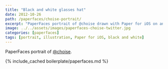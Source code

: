 ```yaml
---
title: "Black and white glasses hat"
date: 2012-10-26
path: /paperfaces/choise-portrait/
excerpt: "PaperFaces portrait of @choise drawn with Paper for iOS on an iPad."
image: ../../assets/images/paperfaces-choise-twitter.jpg
categories: [paperfaces]
tags: [portrait, illustration, Paper for iOS, black and white]
---
```


PaperFaces portrait of [@choise](https://twitter.com/choise).

{% include_cached boilerplate/paperfaces.md %}
